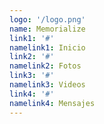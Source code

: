 ```yaml
---
logo: '/logo.png'
name: Memorialize
link1: '#'
namelink1: Inicio
link2: '#'
namelink2: Fotos
link3: '#'
namelink3: Videos
link4: '#'
namelink4: Mensajes
---
```

